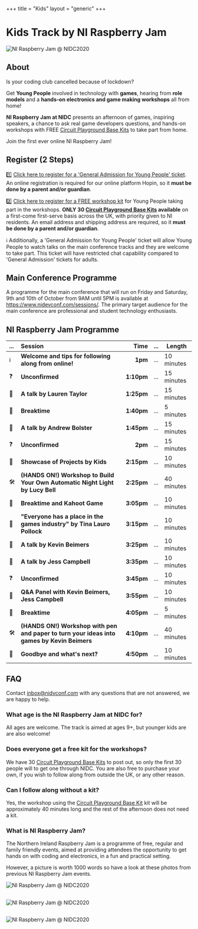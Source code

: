 +++
title = "Kids"
layout = "generic"
+++

# Kids Track by NI Raspberry Jam

![NI Raspberry Jam @ NIDC2020](/img/raspberry-jam-banner.png)

## About

Is your coding club cancelled because of lockdown?

Get **Young People** involved in technology with **games**, hearing from **role models** and a **hands-on electronics and game making workshops** all from home!

**NI Raspberry Jam at NIDC** presents an afternoon of games, inspiring speakers, a chance to ask real
game developers questions, and hands-on workshops with FREE [Circuit Playground Base Kits](https://thepihut.com/products/adafruit-circuit-playground-express-base-kit) to take part from home.

Join the first ever online NI Raspberry Jam!

## Register (2 Steps)

1️⃣ [Click here to register for a 'General Admission for Young People' ticket](https://hopin.to/events/nidc2020?code=5b4c5102-74d1-4a0f-8c64-65a8b4299416). An online registration is required for our online platform Hopin, so it **must be done by a parent and/or guardian**.

2️⃣ [Click here to register for a FREE workshop kit](https://forms.gle/MdTGTPkREhTNgNF49) for Young People taking part in the workshops. **ONLY 30 [Circuit Playground Base Kits](https://thepihut.com/products/adafruit-circuit-playground-express-base-kit) available** on a first-come first-serve basis across the UK, with priority given to NI residents. An email address and shipping address are required, so it **must be done by a parent and/or guardian**.

ℹ️ Additionally, a 'General Admission for Young People' ticket will allow Young People to watch talks on the main conference tracks and they are welcome to take part. This ticket will have restricted chat capability compared to 'General Admission' tickets for adults.

## Main Conference Programme

A programme for the main conference that will run on Friday and Saturday, 9th and 10th of October from 9AM until 5PM is available at https://www.nidevconf.com/sessions/. The primary target audience for the main conference are professional and student technology enthusiasts.

## NI Raspberry Jam Programme

...   | Session                                                                                       | Time          | ... | Length        | 
:---  | :---                                                                                          | ---:          | --- | ---           | 
ℹ️     | **Welcome and tips for following along from online!**                                         | **1pm**       | ... | 10 minutes    | 
❓    | **Unconfirmed**                                                                               | **1:10pm**    | ... | 15 minutes    | 
💬    | **A talk by Lauren Taylor**                                                                   | **1:25pm**    | ... | 15 minutes    | 
🥪    | **Breaktime**                                                                                 | **1:40pm**    | ... | 5 minutes     | 
💬    | **A talk by Andrew Bolster**                                                                  | **1:45pm**    | ... | 15 minutes    | 
❓    | **Unconfirmed**                                                                               | **2pm**       | ... | 15 minutes    | 
👏    | **Showcase of Projects by Kids**                                                              | **2:15pm**    | ... | 10 minutes    | 
🛠    | **(HANDS ON!) Workshop to Build Your Own Automatic Night Light by Lucy Bell**                 | **2:25pm**    | ... | 40 minutes    |
🥪    | **Breaktime and Kahoot Game**                                                                 | **3:05pm**    | ... | 10 minutes    | 
💬    | **"Everyone has a place in the games industry" by Tina Lauro Pollock**                        | **3:15pm**    | ... | 10 minutes    | 
💬    | **A talk by Kevin Beimers**                                                                   | **3:25pm**    | ... | 10 minutes    | 
💬    | **A talk by Jess Campbell**                                                                   | **3:35pm**    | ... | 10 minutes    | 
❓    | **Unconfirmed**                                                                               | **3:45pm**    | ... | 10 minutes    | 
🤔    | **Q&A Panel with Kevin Beimers, Jess Campbell**                                               | **3:55pm**    | ... | 10 minutes    | 
🥪    | **Breaktime**                                                                                 | **4:05pm**    | ... | 5 minutes     | 
🛠    | **(HANDS ON!) Workshop with pen and paper to turn your ideas into games by Kevin Beimers**    | **4:10pm**    | ... | 40 minutes    | 
👋    | **Goodbye and what's next?**                                                                  | **4:50pm**    | ... | 10 minutes    | 

## FAQ

Contact inbox@nidvconf.com with any questions that are not answered, we are happy to help.

### What age is the NI Raspberry Jam at NIDC for?

All ages are welcome. The track is aimed at ages 9+, but younger kids are are also welcome!

### Does everyone get a free kit for the workshops?

We have 30 [Circuit Playground Base Kits](https://thepihut.com/products/adafruit-circuit-playground-express-base-kit) to post out, so only the first 30 people will to get one through NIDC. You are also free to purchase your own, if you wish to follow along from outside the UK, or any other reason.

### Can I follow along without a kit?

Yes, the workshop using the [Circuit Playground Base Kit](https://thepihut.com/products/adafruit-circuit-playground-express-base-kit) kit will be approximately 40 minutes long and the rest of the afternoon does not need a kit.

### What is NI Raspberry Jam?

The Northern Ireland Raspberry Jam is a programme of free, regular and family friendly events, aimed at
providing attendees the opportunity to get hands on with coding and electronics, in a fun and practical
setting.

However, a picture is worth 1000 words so have a look at these photos from previous NI Raspberry Jam events.

![NI Raspberry Jam @ NIDC2020](/img/raspberry-jam-3.jpg)

##

![NI Raspberry Jam @ NIDC2020](/img/raspberry-jam-1.jpg)

##

![NI Raspberry Jam @ NIDC2020](/img/raspberry-jam-2.jpg)
